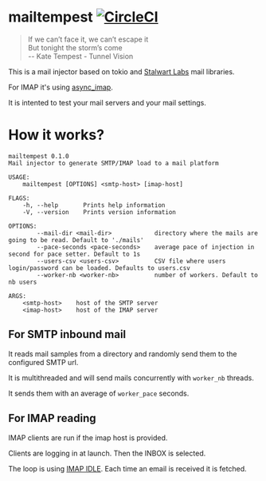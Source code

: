 # mailtempest [![CircleCI](https://dl.circleci.com/status-badge/img/gh/iroco-co/mailtempest/tree/main.svg?style=svg)](https://dl.circleci.com/status-badge/redirect/gh/iroco-co/mailtempest/tree/main)

> If we can’t face it, we can’t escape it  
> But tonight the storm’s come  
> -- Kate Tempest - Tunnel Vision

This is a mail injector based on tokio and [Stalwart Labs](https://github.com/stalwartlabs) mail libraries.

For IMAP it's using [async_imap](https://github.com/async-email/async-imap).

It is intented to test your mail servers and your mail settings.

# How it works?

```shell
mailtempest 0.1.0
Mail injector to generate SMTP/IMAP load to a mail platform

USAGE:
    mailtempest [OPTIONS] <smtp-host> [imap-host]

FLAGS:
    -h, --help       Prints help information
    -V, --version    Prints version information

OPTIONS:
        --mail-dir <mail-dir>            directory where the mails are going to be read. Default to './mails'
        --pace-seconds <pace-seconds>    average pace of injection in second for pace setter. Default to 1s
        --users-csv <users-csv>          CSV file where users login/password can be loaded. Defaults to users.csv
        --worker-nb <worker-nb>          number of workers. Default to nb users

ARGS:
    <smtp-host>    host of the SMTP server
    <imap-host>    host of the IMAP server
```

## For SMTP inbound mail

It reads mail samples from a directory and randomly send them to the configured SMTP url. 

It is multithreaded and will send mails concurrently with `worker_nb` threads.

It sends them with an average of `worker_pace` seconds.

## For IMAP reading

IMAP clients are run if the imap host is provided.

Clients are logging in at launch. Then the INBOX is selected.

The loop is using [IMAP IDLE](https://en.wikipedia.org/wiki/IMAP_IDLE). Each time an email is received it is fetched. 
